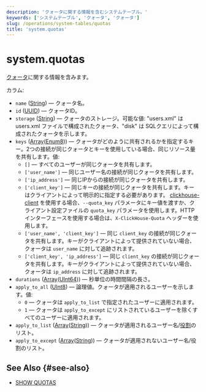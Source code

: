```yaml
---
description: 'クォータに関する情報を含むシステムテーブル。'
keywords: ['システムテーブル', 'クォータ', 'クォータ']
slug: /operations/system-tables/quotas
title: 'system.quotas'
---
```



# system.quotas

[クォータ](../../operations/system-tables/quotas.md)に関する情報を含みます。

カラム:
- `name` ([String](../../sql-reference/data-types/string.md)) — クォータ名。
- `id` ([UUID](../../sql-reference/data-types/uuid.md)) — クォータID。
- `storage` ([String](../../sql-reference/data-types/string.md)) — クォータのストレージ。可能な値: "users.xml" は users.xml ファイルで構成されたクォータ、"disk" は SQLクエリによって構成されたクォータを示します。
- `keys` ([Array](../../sql-reference/data-types/array.md)([Enum8](../../sql-reference/data-types/enum.md))) — クォータがどのように共有されるかを指定するキー。2つの接続が同じクォータとキーを使用している場合、同じリソース量を共有します。値:
    - `[]` — すべてのユーザーが同じクォータを共有します。
    - `['user_name']` — 同じユーザー名の接続が同じクォータを共有します。
    - `['ip_address']` — 同じIPからの接続が同じクォータを共有します。
    - `['client_key']` — 同じキーの接続が同じクォータを共有します。キーはクライアントによって明示的に指定する必要があります。 [clickhouse-client](../../interfaces/cli.md) を使用する場合、`--quota_key` パラメータにキー値を渡すか、クライアント設定ファイルの `quota_key` パラメータを使用します。HTTPインターフェースを使用する場合は、`X-ClickHouse-Quota` ヘッダーを使用します。
    - `['user_name', 'client_key']` — 同じ `client_key` の接続が同じクォータを共有します。キーがクライアントによって提供されていない場合、クォータは `user_name` に対して追跡されます。
    - `['client_key', 'ip_address']` — 同じ `client_key` の接続が同じクォータを共有します。キーがクライアントによって提供されていない場合、クォータは `ip_address` に対して追跡されます。
- `durations` ([Array](../../sql-reference/data-types/array.md)([UInt64](../../sql-reference/data-types/int-uint.md))) — 秒単位の時間間隔の長さ。
- `apply_to_all` ([UInt8](/sql-reference/data-types/int-uint#integer-ranges)) — 論理値。クォータが適用されるユーザーを示します。値:
    - `0` — クォータは `apply_to_list` で指定されたユーザーに適用されます。
    - `1` — クォータは `apply_to_except` にリストされているユーザーを除くすべてのユーザーに適用されます。
- `apply_to_list` ([Array](../../sql-reference/data-types/array.md)([String](../../sql-reference/data-types/string.md))) — クォータが適用されるユーザー名/[役割](../../guides/sre/user-management/index.md#role-management)のリスト。
- `apply_to_except` ([Array](../../sql-reference/data-types/array.md)([String](../../sql-reference/data-types/string.md))) — クォータが適用されないユーザー名/役割のリスト。

## See Also {#see-also}

- [SHOW QUOTAS](/sql-reference/statements/show#show-quotas)
